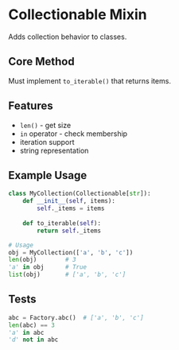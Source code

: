 # Collectionable Mixin

Adds collection behavior to classes.

## Core Method

Must implement `to_iterable()` that returns items.

## Features

- `len()` - get size
- `in` operator - check membership  
- iteration support
- string representation

## Example Usage

```python
class MyCollection(Collectionable[str]):
    def __init__(self, items):
        self._items = items
    
    def to_iterable(self):
        return self._items

# Usage
obj = MyCollection(['a', 'b', 'c'])
len(obj)        # 3
'a' in obj      # True
list(obj)       # ['a', 'b', 'c']
```

## Tests

```python
abc = Factory.abc()  # ['a', 'b', 'c']
len(abc) == 3
'a' in abc
'd' not in abc
```